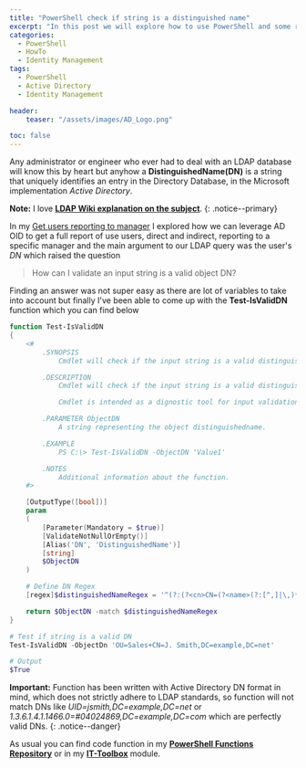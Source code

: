 ```yaml
---
title: "PowerShell check if string is a distinguished name"
excerpt: "In this post we will explore how to use PowerShell and some regex magic to check if a string is a valid distinguishedName (DN)"
categories:
  - PowerShell
  - HowTo
  - Identity Management
tags:
  - PowerShell
  - Active Directory
  - Identity Management

header:
    teaser: "/assets/images/AD_Logo.png"

toc: false
---
```


Any administrator or engineer who ever had to deal with an LDAP database will know this by heart but anyhow a **DistinguishedName(DN)** is a string that uniquely identifies an entry in the Directory Database, in the Microsoft implementation *Active Directory*.

**Note:** I love **[LDAP Wiki explanation on the subject](https://ldapwiki.com/wiki/Distinguished%20Names)**.
{: .notice--primary}

In my [Get users reporting to manager](https://pscustomobject.github.io/powershell/howto/identity%20management/Active-Directory-Get-Report-Chain/) I explored how we can leverage AD OID to get a full report of use users, direct and indirect, reporting to a specific manager and the main argument to our LDAP query was the user's *DN* which raised the question

> How can I validate an input string is a valid object DN?

Finding an answer was not super easy as there are lot of variables to take into account but finally I've been able to come up with the **Test-IsValidDN** function which you can find below

```powershell
function Test-IsValidDN
{
    <#
        .SYNOPSIS
            Cmdlet will check if the input string is a valid distinguishedname.

        .DESCRIPTION
            Cmdlet will check if the input string is a valid distinguishedname.

            Cmdlet is intended as a dignostic tool for input validation

        .PARAMETER ObjectDN
            A string representing the object distinguishedname.

        .EXAMPLE
            PS C:\> Test-IsValidDN -ObjectDN 'Value1'

        .NOTES
            Additional information about the function.
    #>

    [OutputType([bool])]
    param
    (
        [Parameter(Mandatory = $true)]
        [ValidateNotNullOrEmpty()]
        [Alias('DN', 'DistinguishedName')]
        [string]
        $ObjectDN
    )

    # Define DN Regex
    [regex]$distinguishedNameRegex = '^(?:(?<cn>CN=(?<name>(?:[^,]|\,)*)),)?(?:(?<path>(?:(?:CN|OU)=(?:[^,]|\,)+,?)+),)?(?<domain>(?:DC=(?:[^,]|\,)+,?)+)$'

    return $ObjectDN -match $distinguishedNameRegex
}

# Test if string is a valid DN
Test-IsValidDN -ObjectDn 'OU=Sales+CN=J. Smith,DC=example,DC=net'

# Output
$True
```

**Important:** Function has been written with Active Directory DN format in mind, which does not strictly adhere to LDAP standards, so function will not match DNs like *UID=jsmith,DC=example,DC=net* or *1.3.6.1.4.1.1466.0=#04024869,DC=example,DC=com* which are perfectly valid DNs.
{: .notice--danger}

As usual you can find code function in my **[PowerShell Functions Repository](https://github.com/PsCustomObject/PowerShell-Functions)** or in my **[IT-Toolbox](https://github.com/PsCustomObject/IT-ToolBox)** module.

